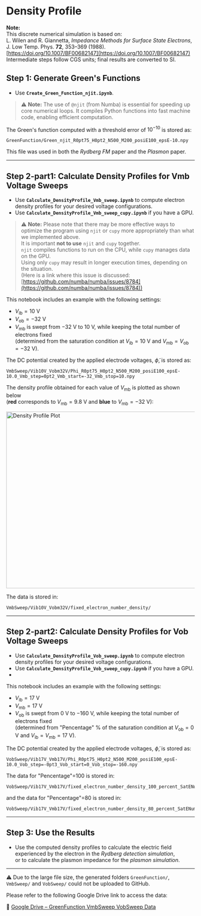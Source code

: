 # Density Profile

**Note:**  
This discrete numerical simulation is based on:  
L. Wilen and R. Giannetta, *Impedance Methods for Surface State Electrons*, J. Low Temp. Phys. **72**, 353–369 (1988). [https://doi.org/10.1007/BF00682147](https://doi.org/10.1007/BF00682147)  
Intermediate steps follow CGS units; final results are converted to SI.

## Step 1: Generate Green's Functions

- Use **`Create_Green_Function_njit.ipynb`**.
> ⚠️ **Note:** The use of `@njit` (from Numba) is essential for speeding up core numerical loops. It compiles Python functions into fast machine code, enabling efficient computation.

The Green's function computed with a threshold error of $10^{-10}$ is stored as:

```
GreenFunction/Green_njit_R0pt75_H0pt2_N500_M200_posiE100_epsE-10.npy
```

This file was used in both the *Rydberg FM* paper and the *Plasmon* paper.

---

## Step 2-part1: Calculate Density Profiles for Vmb Voltage Sweeps

- Use **`Calculate_DensityProfile_Vmb_sweep.ipynb`** to compute electron density profiles for your desired voltage configurations.
- Use **`Calculate_DensityProfile_Vmb_sweep_cupy.ipynb`** if you have a GPU.
> ⚠️ **Note:** Please note that there may be more effective ways to optimize the program using `njit` or `cupy` more appropriately than what we implemented above.  
It is important **not to use** `njit` and `cupy` together.  
`njit` compiles functions to run on the CPU, while `cupy` manages data on the GPU.  
Using only `cupy` may result in longer execution times, depending on the situation.  
(Here is a link where this issue is discussed: [https://github.com/numba/numba/issues/8784](https://github.com/numba/numba/issues/8784))


> 
This notebook includes an example with the following settings:

- $V_\mathrm{ib} = 10$ V
- $V_\mathrm{ob} = -32$ V
- $V_\mathrm{mb}$ is swept from $-32$ V to $10$ V, while keeping the total number of electrons fixed  
  (determined from the saturation condition at $V_\mathrm{ib} = 10$ V and $V_\mathrm{mb} = V_\mathrm{ob} = -32$ V).

The DC potential created by the applied electrode voltages, $\tilde{\phi}$, is stored as:

```
VmbSweep/Vib10V_Vobm32V/Phi_R0pt75_H0pt2_N500_M200_posiE100_epsE-10.0_Vmb_step=0pt2_Vmb_start=-32_Vmb_stop=10.npy
```

The density profile obtained for each value of $V_\mathrm{mb}$ is plotted as shown below  
(**red** corresponds to $V_\mathrm{mb} = 9.8$ V and **blue** to $V_\mathrm{mb} = -32$ V):

<img width="636" height="472" alt="Density Profile Plot" src="https://github.com/user-attachments/assets/efa95119-4b55-47aa-bd62-f3bbe9a1d4cd" />

The data is stored in:

```
VmbSweep/Vib10V_Vobm32V/fixed_electron_number_density/
```


---

## Step 2-part2: Calculate Density Profiles for Vob Voltage Sweeps

- Use **`Calculate_DensityProfile_Vob_sweep.ipynb`** to compute electron density profiles for your desired voltage configurations.
- Use **`Calculate_DensityProfile_Vob_sweep_cupy.ipynb`** if you have a GPU.
- 
> 
This notebook includes an example with the following settings:

- $V_\mathrm{ib} = 17$ V
- $V_\mathrm{mb} = 17$ V
- $V_\mathrm{ob}$ is swept from $0$ V to $-160$ V, while keeping the total number of electrons fixed  
  (determined from "Pencentage" % of the saturation condition at $V_\mathrm{ob} = 0$ V and $V_\mathrm{ib} = V_\mathrm{mb} = 17$ V).

The DC potential created by the applied electrode voltages, $\tilde{\phi}$, is stored as:

```
VobSweep/Vib17V_Vmb17V/Phi_R0pt75_H0pt2_N500_M200_posiE100_epsE-10.0_Vob_step=-0pt3_Vob_start=0_Vob_stop=-160.npy
```

The data for "Pencentage"=100  is stored in:

```
VobSweep/Vib17V_Vmb17V/fixed_electron_number_density_100_percent_SatENum/
```

and the data for "Pencentage"=80  is stored in:

```
VobSweep/Vib17V_Vmb17V/fixed_electron_number_density_80_percent_SatENum/
```

---

## Step 3: Use the Results

- Use the computed density profiles to calculate the electric field experienced by the electron in the *Rydberg detection simulation*,  
  or to calculate the plasmon impedance for the *plasmon simulation*.

---

  ⚠️ Due to the large file size, the generated folders `GreenFunction/`, `VmbSweep/` and `VobSweep/` could not be uploaded to GitHub.

Please refer to the following Google Drive link to access the data:

🔗 [Google Drive – GreenFunction VmbSweep VobSweep Data](https://drive.google.com/drive/folders/1lC1xuzMQvBS7sev4N5r9cZi6F-KcE2N-?usp=sharing)

